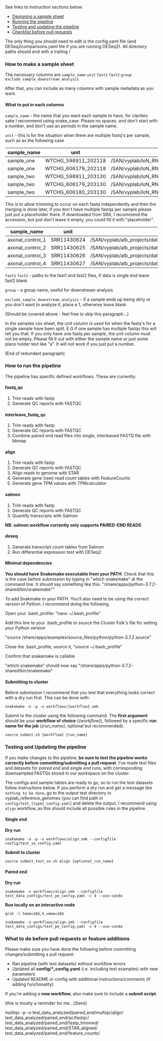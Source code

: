 
See links to instruction sections below:

- [Designing a sample sheet](#how-to-make-a-sample-sheet)
- [Running the pipeline](#how-to-run-the-pipeline)
- [Testing and updating the pipeline](#testing-and-updating-the-pipeline)
- [Checklist before pull requests](#what-to-do-before-pull-requests-or-feature-additions)

The only thing you should need to edit is the config.yaml file (and DESeq2comparisons.yaml file if you are running DESeq2). All directory paths should end with a trailing /

### How to make a sample sheet
The necessary columns are
`sample_name`	`unit`	`fast1`	`fast2`	`group`	`exclude_sample_downstream_analysis`

After that, you can include as many columns with sample metadata as you want.


#### What to put in each columns
`sample_name` - the name that you want each sample to have, for clarities sake I recommend using snake_case. Please no spaces, and don't start with a number, and don't use an periods in the sample name. 


`unit` - this is for the situation when there are multiple fastq's per sample, such as as the following case

sample_name | unit | fast1 | fast2 | group | exclude_sample_downstream_analysis
-- | -- | -- | -- | -- | --
sample_one | WTCHG_598911_202118 | /SAN/vyplab/IoN_RNAseq/Bilal_Muscle_biopsies/fastqs/WTCHG_598911_202118_1.fastq.gz | /SAN/vyplab/IoN_RNAseq/Bilal_Muscle_biopsies/fastqs/WTCHG_598911_202118_2.fastq.gz | OPMD |
sample_one | WTCHG_606179_202118 | /SAN/vyplab/IoN_RNAseq/Bilal_Muscle_biopsies/fastqs/WTCHG_606179_202118_1.fastq.gz | /SAN/vyplab/IoN_RNAseq/Bilal_Muscle_biopsies/fastqs/WTCHG_606179_202118_2.fastq.gz | OPMD |
sample_two | WTCHG_598911_203130 | /SAN/vyplab/IoN_RNAseq/Bilal_Muscle_biopsies/fastqs/WTCHG_598911_203130_1.fastq.gz | /SAN/vyplab/IoN_RNAseq/Bilal_Muscle_biopsies/fastqs/WTCHG_598911_203130_2.fastq.gz | IBM |
sample_two | WTCHG_606179_203130 | /SAN/vyplab/IoN_RNAseq/Bilal_Muscle_biopsies/fastqs/WTCHG_606179_203130_1.fastq.gz | /SAN/vyplab/IoN_RNAseq/Bilal_Muscle_biopsies/fastqs/WTCHG_606179_203130_2.fastq.gz | IBM |
sample_two | WTCHG_606180_203130 | /SAN/vyplab/IoN_RNAseq/Bilal_Muscle_biopsies/fastqs/WTCHG_606180_203130_1.fastq.gz | /SAN/vyplab/IoN_RNAseq/Bilal_Muscle_biopsies/fastqs/WTCHG_606180_203130_2.fastq.gz | IBM |


This is to allow trimming to occur on each fastq independently and then the merging is done later, if you don't have multiple fastqs per sample
please just put a placeholder there. If downloaded from SRA, I recommend the accession, but just don't leave it empty, you could fill  it with "placeholder".

sample_name | unit | fast1 | fast2 | group | exclude_sample_downstream_analysis
-- | -- | -- | -- | -- | --
axonal_control_1 | SRR11430624 | /SAN/vyplab/alb_projects/data/briese_tdp43_mouse_motorneuron/raw_data/SRR11430624.fastq |  | axonal_control |
axonal_control_2 | SRR11430625 | /SAN/vyplab/alb_projects/data/briese_tdp43_mouse_motorneuron/raw_data/SRR11430625.fastq |  | axonal_control |
axonal_control_3 | SRR11430626 | /SAN/vyplab/alb_projects/data/briese_tdp43_mouse_motorneuron/raw_data/SRR11430626.fastq |  | axonal_control |
axonal_control_4 | SRR11430627 | /SAN/vyplab/alb_projects/data/briese_tdp43_mouse_motorneuron/raw_data/SRR11430627.fastq |  | axonal_control |

`fast1`	`fast2` - paths to the fast1 and fast2 files, if data is single end leave fast2 blank

`group` - a group name, useful for downstream analysis

`exclude_sample_downstream_analysis` - if a sample ends up being dirty or you don't want to analyze it, place a 1, otherwise leave blank

(Should be covered above - feel free to skip this paragraph...)

In the samples csv sheet, the unit column is used for when the fastq's for a single sample have been split. E.G if one sample has multiple fastqs this will tell you that. If you only have one fastq per sample, the unit column must not be empty. Please fill it out with either the sample name or just some place holder text like "a". It will not work if you just put a number.

(End of redundant paragraph)

### How to run the pipeline

The pipeline has specific defined workflows. These are currently:

#### fastq_qc
1. Trim reads with fastp
2. Generate QC reports with FASTQC

#### interleave_fastq_qc
1. Trim reads with fastp
2. Generate QC reports with FASTQC
3. Combine paired end read files into single, interleaved FASTQ file with bbmap

#### align
1. Trim reads with fastp
2. Generate QC reports with FASTQC
3. Align reads to genome with STAR
4. Generate gene (raw) read count tables with FeatureCounts
5. Generate gene TPM values with TPMcalculator

#### salmon
1. Trim reads with fastp
2. Generate QC reports with FASTQC
3. Quantify transcripts with Salmon

**NB: salmon workflow currently only supports PAIRED-END READS**

#### deseq
1. Generate transcript count tables from Salmon
2. Run differential expression test with DESeq2

#### Minimal dependencies

**You should have Snakemake executable from your PATH**. Check that this is the case before submission by typing in "which snakemake" at the command line. It should say something like this:
"/share/apps/python-3.7.2-shared/bin/snakemake""

To add Snakmake to your PATH. You'll also need to be using the correct version of Python. I recommend doing the following.

Open your .bash_profile:
"nano ~/.bash_profile"

Add this line to your .bash_profile to source the Cluster Folk's file for setting your Python version

"source /share/apps/examples/source_files/python/python-3.7.2.source"

Close the .bash_profile, source it, "source ~/.bash_profile"

Confirm that snakemake is callable

"which snakemake" should now say "/share/apps/python-3.7.2-shared/bin/snakemake"

#### Submitting to cluster

Before submission I recommend that you test that everything looks correct with a dry run first. This can be done with:

```
snakemake -n -p -s workflows/{workflow}.smk
```

Submit to the cluster using the following command. The **first argument** should be your **workflow of choice** (*{workflow}*), followed by a specific **run name for the job** (*{run_name}*, optional but recommended).

```
source submit.sh {workflow} {run_name}
```


### Testing and Updating the pipeline

If you make changes to the pipeline, **be sure to test the pipeline works correctly before committing/submitting a pull request**. I've made test files and datasets for *paired end* and *single end* runs, with corresponding downsampled FASTQs stored in our workspace on the cluster.

The configs and sample tables are ready to go, so to run the test datasets follow instructions below. If you perform a dry run and get a message like `nothing to be done`, go to the output test directory in vyplab_reference_genomes (you can find path in `config/test_{type}_config.yaml`) and delete the output. I recommend using `align` workflow, as this should include all possible rules in the pipeline.

#### Single end

**Dry run**

```
snakemake -n -p -s workflows/align.smk --configfile config/test_se_config.yaml
```

**Submit to cluster**

```
source submit_test_se.sh align {optional_run_name}
```

#### Paired end

**Dry run**

```
snakemake -s workflows/align.smk --configfile test_data_configs/test_pe_config.yaml -c 4 --use-conda
```

**Run locally on an interactive node**

```
qrsh -l tmem=16G,h_vmem=16G

snakemake -s workflows/align.smk --configfile test_data_configs/test_pe_config.yaml -c 4 --use-conda

```


### What to do before pull requests or feature additions

Please make sure you have done the following before committing changes/submitting a pull request:
- Ran pipeline (with test datasets) without workflow errors
- Updated all **config/*_config.yaml** (i.e. including test examples) with new parameters
- Updated README or config with additional instructions/comments (if adding functionality)

If you're adding a **new workflow**, also make sure to include a **submit script**.

(this is mostly a reminder for me...(*Sam*))


 multiqc         -p         -o test_data_analyzed/paired_end/multiqc/align/ test_data_analyzed/paired_end/qc/fastqc/ test_data_analyzed/paired_end/fastp_trimmed/ test_data_analyzed/paired_end/STAR_aligned/ test_data_analyzed/paired_end/feature_counts/